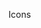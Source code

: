 <!-- # ACL_Task2
# Testing
### - After Cloning the repo, open the source directory.
```
cd src
cd client
```
### - Run the server !
```
npm start
```
### In case of any missing libraries.
- please fix and install everything before coming.

### - Click here to check [Go](http://localhost:3000/)to run -->

Icons
